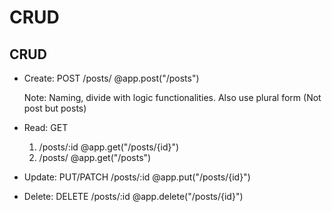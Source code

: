 # CRUD

## CRUD
- Create: 
    POST
    /posts/
    @app.post("/posts")

    Note: Naming, divide with logic functionalities. Also use plural form (Not post but posts)
- Read:
    GET
    1) /posts/:id
        @app.get("/posts/{id}")
    2) /posts/
        @app.get("/posts")


- Update:
    PUT/PATCH 
    /posts/:id
    @app.put("/posts/{id}")

- Delete:
    DELETE
    /posts/:id
    @app.delete("/posts/{id}")